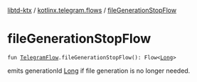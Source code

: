 [libtd-ktx](../index.md) / [kotlinx.telegram.flows](index.md) / [fileGenerationStopFlow](./file-generation-stop-flow.md)

# fileGenerationStopFlow

`fun `[`TelegramFlow`](../kotlinx.telegram.core/-telegram-flow/index.md)`.fileGenerationStopFlow(): Flow<`[`Long`](https://kotlinlang.org/api/latest/jvm/stdlib/kotlin/-long/index.html)`>`

emits generationId [Long](https://kotlinlang.org/api/latest/jvm/stdlib/kotlin/-long/index.html) if file generation is no longer needed.


